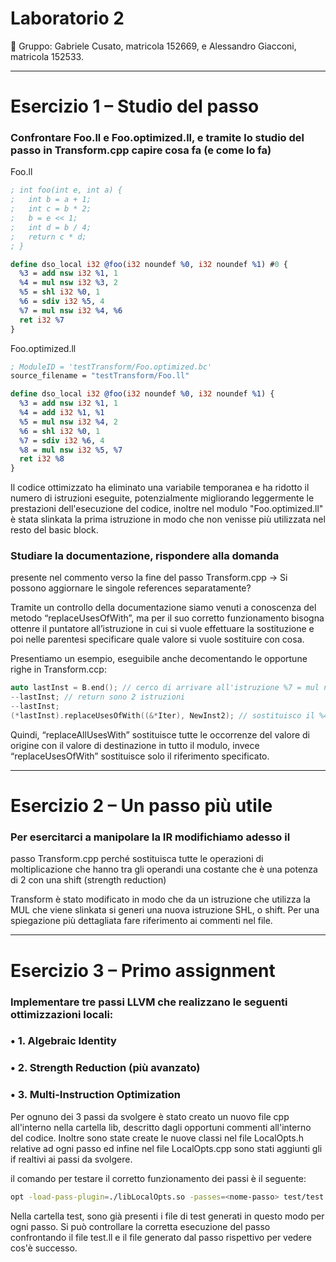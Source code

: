 # Laboratorio 2

<aside>
📝 Gruppo: Gabriele Cusato, matricola 152669, e Alessandro Giacconi, matricola 152533.

</aside>

---

# Esercizio 1 – Studio del passo

### Confrontare Foo.ll e Foo.optimized.ll, e tramite lo studio del passo in Transform.cpp capire cosa fa (e come lo fa)

Foo.ll

```llvm
; int foo(int e, int a) {
;   int b = a + 1;
;   int c = b * 2;
;   b = e << 1;
;   int d = b / 4;
;   return c * d;
; }

define dso_local i32 @foo(i32 noundef %0, i32 noundef %1) #0 {
  %3 = add nsw i32 %1, 1
  %4 = mul nsw i32 %3, 2
  %5 = shl i32 %0, 1
  %6 = sdiv i32 %5, 4
  %7 = mul nsw i32 %4, %6
  ret i32 %7
}
```

Foo.optimized.ll

```llvm
; ModuleID = 'testTransform/Foo.optimized.bc'
source_filename = "testTransform/Foo.ll"

define dso_local i32 @foo(i32 noundef %0, i32 noundef %1) {
  %3 = add nsw i32 %1, 1
  %4 = add i32 %1, %1
  %5 = mul nsw i32 %4, 2
  %6 = shl i32 %0, 1
  %7 = sdiv i32 %6, 4
  %8 = mul nsw i32 %5, %7
  ret i32 %8
}
```

Il codice ottimizzato ha eliminato una variabile temporanea e ha ridotto il numero di istruzioni eseguite, potenzialmente migliorando leggermente le prestazioni dell'esecuzione del codice, inoltre nel modulo "Foo.optimized.ll" è stata slinkata la prima istruzione in modo che non venisse più utilizzata nel resto del basic block.

### Studiare la documentazione, rispondere alla domanda
presente nel commento verso la fine del passo
Transform.cpp → Si possono aggiornare le singole references separatamente?

Tramite un controllo della documentazione siamo venuti a conoscenza del metodo “replaceUsesOfWith”, ma per il suo corretto funzionamento bisogna ottenre il puntatore all’istruzione in cui si vuole effettuare la sostituzione e poi nelle parentesi specificare quale valore si vuole sostituire con cosa.

Presentiamo un esempio, eseguibile anche decomentando le opportune righe in Transform.ccp:

```cpp
auto lastInst = B.end(); // cerco di arrivare all'istruzione %7 = mul nsw i32 %4, %6
--lastInst; // return sono 2 istruzioni
--lastInst;
(*lastInst).replaceUsesOfWith((&*Iter), NewInst2); // sostituisco il %4 con %5
```

Quindi, “replaceAllUsesWith” sostituisce tutte le occorrenze del valore di origine con il valore di destinazione in tutto il modulo, invece “replaceUsesOfWith” sostituisce solo il riferimento specificato.

---

# Esercizio 2 – Un passo più utile

### Per esercitarci a manipolare la IR modifichiamo adesso il
passo Transform.cpp perché sostituisca tutte le operazioni di
moltiplicazione che hanno tra gli operandi una costante che
è una potenza di 2 con una shift (strength reduction)

Transform è stato modificato in modo che da un istruzione che utilizza la MUL che viene slinkata si generi una nuova istruzione SHL, o shift. Per una spiegazione più dettagliata fare riferimento ai commenti nel file.

---

# Esercizio 3 – Primo assignment

### Implementare tre passi LLVM che realizzano le seguenti ottimizzazioni locali:
### • 1. Algebraic Identity
### • 2. Strength Reduction (più avanzato)
### • 3. Multi-Instruction Optimization

Per ognuno dei 3 passi da svolgere è stato creato un nuovo file cpp all'interno nella cartella lib, descritto dagli opportuni commenti all'interno del codice. Inoltre sono state create le nuove classi nel file LocalOpts.h relative ad ogni passo ed infine nel file LocalOpts.cpp sono stati aggiunti gli if realtivi ai passi da svolgere.

il comando per testare il corretto funzionamento dei passi è il seguente:

```bash
opt -load-pass-plugin=./libLocalOpts.so -passes=<nome-passo> test/test.ll -S -o test/test.optimized.<nome-passo>.ll
```

Nella cartella test, sono già presenti i file di test generati in questo modo per ogni passo. Si può controllare la corretta esecuzione del passo confrontando il file test.ll e il file generato dal passo rispettivo per vedere cos'è successo.